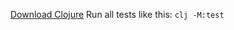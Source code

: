 [Download Clojure](https://clojure.org/guides/install_clojure)
Run all tests like this: `clj -M:test`
